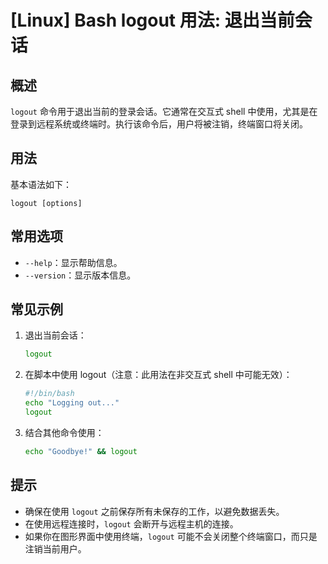 # [Linux] Bash logout 用法: 退出当前会话

## 概述
`logout` 命令用于退出当前的登录会话。它通常在交互式 shell 中使用，尤其是在登录到远程系统或终端时。执行该命令后，用户将被注销，终端窗口将关闭。

## 用法
基本语法如下：
```
logout [options]
```

## 常用选项
- `--help`：显示帮助信息。
- `--version`：显示版本信息。

## 常见示例
1. 退出当前会话：
   ```bash
   logout
   ```

2. 在脚本中使用 logout（注意：此用法在非交互式 shell 中可能无效）：
   ```bash
   #!/bin/bash
   echo "Logging out..."
   logout
   ```

3. 结合其他命令使用：
   ```bash
   echo "Goodbye!" && logout
   ```

## 提示
- 确保在使用 `logout` 之前保存所有未保存的工作，以避免数据丢失。
- 在使用远程连接时，`logout` 会断开与远程主机的连接。
- 如果你在图形界面中使用终端，`logout` 可能不会关闭整个终端窗口，而只是注销当前用户。